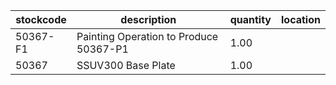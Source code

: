 |stockcode|description|quantity|location|
|---------|-----------|--------|--------|
|50367-F1|Painting Operation to Produce 50367-P1|1.00||
|50367|SSUV300 Base Plate|1.00||
